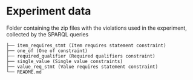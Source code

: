 # Experiment data

Folder containing the zip files with the violations used in the experiment, collected by the SPARQL queries

```
├── item_requires_stmt (Item requires statement constraint)
├── one_of (One of constraint)
├── required_qualifier (Required qualifiers constraint)
├── single_value (Single value constraints)
├── value_req_stmt (Value requires statement constraint)
└── README.md
```

